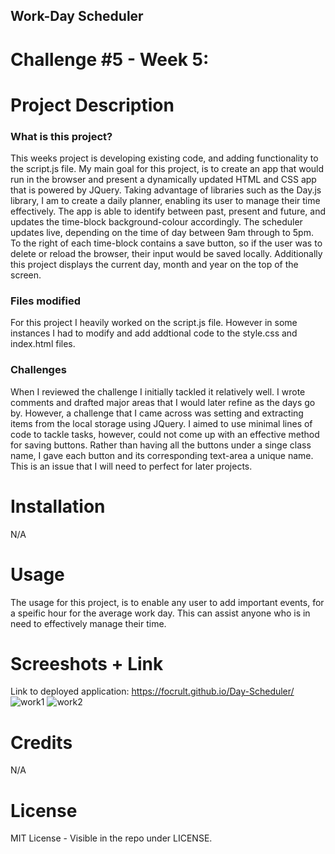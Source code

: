 ## Work-Day Scheduler
# Challenge #5 - Week 5:


# Project Description
### What is this project?
This weeks project is developing existing code, and adding functionality to the script.js file. My main goal for this project, is to create an app that would run in the browser and present a dynamically updated HTML and CSS app that is powered by JQuery. Taking advantage of libraries such as the Day.js library, I am to create a daily planner, enabling its user to manage their time effectively. The app is able to identify between past, present and future, and updates the time-block background-colour accordingly. The scheduler updates live, depending on the time of day between 9am through to 5pm. To the right of each time-block contains a save button, so if the user was to delete or reload the browser, their input would be saved locally. Additionally this project displays the current day, month and year on the top of the screen. 

### Files modified
For this project I heavily worked on the script.js file. However in some instances I had to modify and add addtional code to the style.css and index.html files.

### Challenges
When I reviewed the challenge I initially tackled it relatively well. I wrote comments and drafted major areas that I would later refine as the days go by. However, a challenge that I came across was setting and extracting items from the local storage using JQuery. I aimed to use minimal lines of code to tackle tasks, however, could not come up with an effective method for saving buttons. Rather than having all the buttons under a singe class name, I gave each button and its corresponding text-area a unique name. This is an issue that I will need to perfect for later projects.

# Installation
N/A

# Usage
The usage for this project, is to enable any user to add important events, for a speific hour for the average work day. This can assist anyone who is in need to effectively manage their time.


# Screeshots + Link
Link to deployed application: https://focrult.github.io/Day-Scheduler/
![work1](https://user-images.githubusercontent.com/114898970/207802331-872314d8-3792-4895-b5ef-d25178af8025.png)
![work2](https://user-images.githubusercontent.com/114898970/207802344-97bd0f2e-418b-4109-a505-dddc8de1e1b1.png)



# Credits
N/A

# License
MIT License - Visible in the repo under LICENSE.

